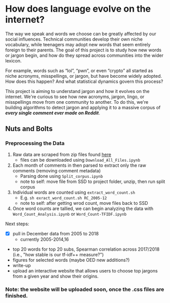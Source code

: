 # How does language evolve on the internet?

The way we speak and words we choose can be greatly affected by our social influences. Technical communities develop their own niche vocabulary, while teenagers may adopt new words that seem entirely foreign to their parents. The goal of this project is to study how new words or jargon begin, and how do they spread across communities into the wider lexicon.

For example, words such as “lol”, “pwn”, or even “crypto” all started as niche acronyms, misspellings, or jargon, but have become widely adopted. How does this happen? And what statistical dynamics govern this process?

This project is aiming to understand jargon and how it evolves on the internet. We're curious to see how new acronyms, jargon, lingo, or misspellings move from one community to another. To do this, we're building algorithms to detect jargon and applying it to a massive corpus of ***every single comment ever made on Reddit***.


## Nuts and Bolts
### Preprocessing the Data
1. Raw data are scraped from zip files found [here](https://files.pushshift.io/reddit/comments/) 
   - files can be downloaded using `Download_All_Files.ipynb`
2. Each month of comments in then parsed to extract only the raw comments (removing comment metadata)
   - Parsing done using `Split_corpus.ipynb`
   - note to self: move file from SSD to project folder, unzip, then run split corpus
3. Individual words are counted using `extract_word_count.sh`
   - E.g. `sh exract_word_count.sh RC_2005-12` 
   - note to self: after getting wrod count, move files back to SSD
5. Once word counts are tallied, we can begin analyzing the data with `Word_Count_Analysis.ipynb` or `Word_Count-TFIDF.ipynb`


Next steps:
- [X] pull in December data from 2005 to 2018
   - currently 2005-2014,16
- top 20 words for top 20 subs, Spearman correlation across 2017/2018 (i.e., "how stable is our tf-idf++ measure?")
- figures for selected words (maybe OED new additions?) 
- write-up
- upload an interactive website that allows users to choose top jargons from a given year and show their origins. 

### Note: the website will be uploaded soon, once the .css files are finished.


